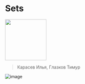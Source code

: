# Sets
<img src="https://github.com/user-attachments/assets/f57852aa-b866-4a98-b1f2-5788c74bcd49" width="135" />

> Карасев Илья, Глазков Тимур

![image](https://github.com/user-attachments/assets/74dfc51e-f612-47a2-b62e-f618e8a97fe9)
